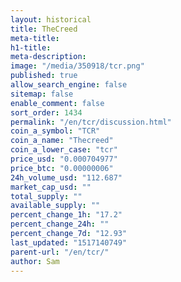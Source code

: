 ```yaml
---
layout: historical
title: TheCreed
meta-title: 
h1-title: 
meta-description: 
image: "/media/350918/tcr.png"
published: true
allow_search_engine: false
sitemap: false
enable_comment: false
sort_order: 1434
permalink: "/en/tcr/discussion.html"
coin_a_symbol: "TCR"
coin_a_name: "Thecreed"
coin_a_lower_case: "tcr"
price_usd: "0.000704977"
price_btc: "0.00000006"
24h_volume_usd: "112.687"
market_cap_usd: ""
total_supply: ""
available_supply: ""
percent_change_1h: "17.2"
percent_change_24h: ""
percent_change_7d: "12.93"
last_updated: "1517140749"
parent-url: "/en/tcr/"
author: Sam
---
```


